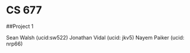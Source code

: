 # CS 677

##Project 1

Sean Walsh (ucid:sw522)
Jonathan Vidal (ucid: jkv5)
Nayem Paiker (ucid: nrp66)
